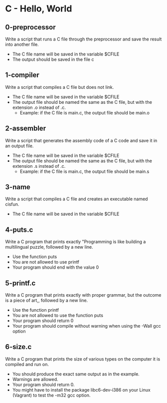 # C - Hello, World

## 0-preprocessor

Write a script that runs a C file through the preprocessor and save the result into another file.

- The C file name will be saved in the variable $CFILE
- The output should be saved in the file c

## 1-compiler

Write a script that compiles a C file but does not link.

- The C file name will be saved in the variable $CFILE
- The output file should be named the same as the C file, but with the extension .o instead of .c.
  - Example: if the C file is main.c, the output file should be main.o

## 2-assembler

Write a script that generates the assembly code of a C code and save it in an output file.

- The C file name will be saved in the variable $CFILE
- The output file should be named the same as the C file, but with the extension .s instead of .c.
  - Example: if the C file is main.c, the output file should be main.s

## 3-name

Write a script that compiles a C file and creates an executable named cisfun.

- The C file name will be saved in the variable $CFILE

## 4-puts.c

Write a C program that prints exactly "Programming is like building a multilingual puzzle, followed by a new line.

- Use the function puts
- You are not allowed to use printf
- Your program should end with the value 0

## 5-printf.c

Write a C program that prints exactly with proper grammar, but the outcome is a piece of art,, followed by a new line.

- Use the function printf
- You are not allowed to use the function puts
- Your program should return 0
- Your program should compile without warning when using the -Wall gcc option

## 6-size.c

Write a C program that prints the size of various types on the computer it is compiled and run on.

- You should produce the exact same output as in the example.
- Warnings are allowed.
- Your program should return 0.
- You might have to install the package libc6-dev-i386 on your Linux (Vagrant) to test the -m32 gcc option.
